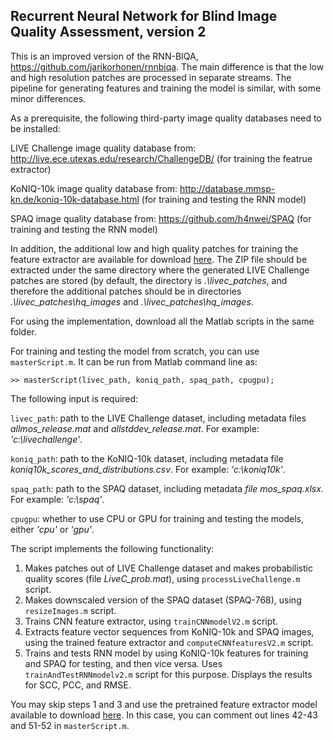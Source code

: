 ## Recurrent Neural Network for Blind Image Quality Assessment, version 2

This is an improved version of the RNN-BIQA, https://github.com/jarikorhonen/rnnbiqa. The main difference is that the low and high resolution patches are processed in separate streams. The pipeline for generating features and training the model is similar, with some minor differences.

As a prerequisite, the following third-party image quality databases need to be installed:

LIVE Challenge image quality database from: http://live.ece.utexas.edu/research/ChallengeDB/ (for training the featrue extractor)

KoNIQ-10k image quality database from: http://database.mmsp-kn.de/koniq-10k-database.html (for training and testing the RNN model)

SPAQ image quality database from: https://github.com/h4nwei/SPAQ (for training and testing the RNN model)

In addition, the additional low and high quality patches for training the feature extractor are available for download [here](https://mega.nz/file/qA4GzQ4S#SUC2zdpNnCNvEhYHsV6lewJLslTnrULmEGKm0Iz2VZk). The ZIP file should be extracted under the same directory where the generated LIVE Challenge patches are stored (by default, the directory is _.\\livec_patches_, and therefore the additional patches should be in directories _.\\livec_patches\\hq_images_ and _.\\livec_patches\\hq_images_.

For using the implementation, download all the Matlab scripts in the same folder.

For training and testing the model from scratch, you can use `masterScript.m`. It can be run from 
Matlab command line as:

```
>> masterScript(livec_path, koniq_path, spaq_path, cpugpu);
```

The following input is required:

`livec_path`: path to the LIVE Challenge dataset, including metadata files _allmos_release.mat_ and 
_allstddev_release.mat_. For example: _'c:\\livechallenge'_.

`koniq_path`: path to the KoNIQ-10k dataset, including metadata file 
_koniq10k_scores_and_distributions.csv_. For example: _'c:\\koniq10k'_.

`spaq_path`: path to the SPAQ dataset, including metadata _file mos_spaq.xlsx_. For example: 
_'c:\\spaq'_.

`cpugpu`: whether to use CPU or GPU for training and testing the models, either _'cpu'_ or _'gpu'_.

The script implements the following functionality:

1) Makes patches out of LIVE Challenge dataset and makes probabilistic quality scores (file 
_LiveC_prob.mat_), using `processLiveChallenge.m` script.
2) Makes downscaled version of the SPAQ dataset (SPAQ-768), using `resizeImages.m` script.
3) Trains CNN feature extractor, using `trainCNNmodelV2.m` script.
4) Extracts feature vector sequences from KoNIQ-10k and SPAQ images, using the trained
feature extractor and `computeCNNfeaturesV2.m` script.
5) Trains and tests RNN model by using KoNIQ-10k features for training and SPAQ for testing,
and then vice versa. Uses `trainAndTestRNNmodelv2.m` script for this purpose. Displays the results
for SCC, PCC, and RMSE.

You may skip steps 1 and 3 and use the pretrained feature extractor model available to download [here](https://mega.nz/file/qA4GzQ4S#SUC2zdpNnCNvEhYHsV6lewJLslTnrULmEGKm0Iz2VZk). In this case, you can comment out lines 42-43 and 51-52 in `masterScript.m`.
